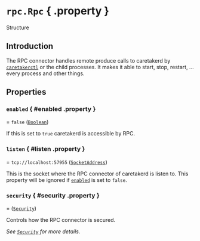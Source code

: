 # ``rpc.Rpc`` { .property }
Structure

## Introduction

The RPC connector handles remote produce calls to caretakerd by [``caretakerctl``](../../executables/caretakerctl) or
the child processes. It makes it able to start, stop, restart, ... every process and other things.

## Properties

### ``enabled`` { #enabled .property }
= ``false`` ([``Boolean``](Boolean))

If this is set to ``true`` caretakerd is accessible by RPC.

### ``listen`` { #listen .property }
= ``tcp://localhost:57955`` ([``SocketAddress``](SocketAddress))

This is the socket where the RPC connector of caretakerd is listen to. This property will be ignored if
[``enabled``](#enabled) is set to ``false``.

### ``security`` { #security .property }
= ([``Security``](Security))

Controls how the RPC connector is secured.

*See [``Security``](Security) for more details.*
